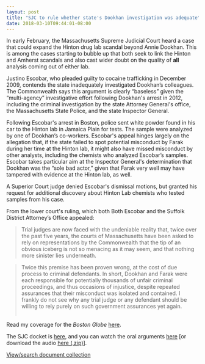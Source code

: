 ```yaml
---
layout: post
title: "SJC to rule whether state's Dookhan investigation was adequate"
date: 2018-03-10T09:44:01-08:00
---
```


In early February, the Massachusetts Supreme Judicial Court heard a case that could expand the Hinton drug lab scandal beyond Annie Dookhan. This is among the cases starting to bubble up that both seek to link the Hinton and Amherst scandals and also cast wider doubt on the quality of **all** analysis coming out of either lab. 

Justino Escobar, who pleaded guilty to cocaine trafficking in December 2009, contends the state inadequately investigated Dookhan’s colleagues. The Commonwealth says this argument is clearly “baseless” given the “multi-agency” investigative effort following Dookhan's arrest in 2012, including the criminal investigation by the state Attorney General's office, the Massachusetts State Police, and the state Inspector General. 

Following Escobar's arrest in Boston, police sent white powder found in his car to the Hinton lab in Jamaica Plain for tests. The sample were analyzed by one of Dookhan’s co-workers. Escobar's appeal hinges largely on the allegation that, if the state failed to spot potential misconduct by Farak during her time at the Hinton lab, it might also have missed misconduct by other analysts, including the chemists who analyzed Escobar’s samples. Escobar takes particular aim at the Inspector General's determination that Dookhan was the “sole bad actor,” given that Farak very well may have tampered with evidence at the Hinton lab, as well. 

A Superior Court judge denied Escobar's dismissal motions, but granted his request for additional discovery about Hinton Lab chemists who tested samples from his case. 

From the lower court's ruling, which both Both Escobar and the Suffolk District Attorney’s Office appealed: 

> Trial judges are now faced with the undeniable reality that, twice over the past five years, the courts of Massachusetts have been asked to rely on representations by the Commonwealth that the tip of an obvious iceberg is not so menacing as it may seem, and that nothing more sinister lies underneath.

> Twice this premise has been proven wrong, at the cost of due process to criminal defendants. In short, Dookhan and Farak were each responsible for potentially thousands of unfair criminal proceedings, and thus occasions of injustice, despite repeated assurances that their misconduct was isolated and contained. I frankly do not see why any trial judge or any defendant should be willing to rely purely on such government assurances yet again.
<br><br>

Read my coverage for the *Boston Globe* <a href="https://www.bostonglobe.com/metro/2018/02/07/sjc-hears-arguments-state-handling-hinton-lab-scandal/Ff3yjWw4bMHR192d8IqeIJ/story.html" target="_blank">here</a>. 

The SJC docket is <a href="http://www.ma-appellatecourts.org/display_docket.php?src=party&dno=SJC-12430" target="_blank">here</a>, and you can watch the oral arguments <a href='http://www.suffolk.edu/sjc/pop.php?csnum=SJC_12430' target="_blank">here</a> [or download the audio <a href="https://github.com/shawnmusgrave/farak-dookhan/raw/master/documents/dookhan/court_cases/state/appellate/escobar/sjc/oral_argument.zip" target="_blank">here (.zip)</a>].

<div id="DC-search-document-4406662-document-4406663-document-4406664-document-4406665" class="DC-embed DC-embed-search DC-search-container"></div><script src="//assets.documentcloud.org/embed/loader.js"></script><script>  dc.embed.load('https://www.documentcloud.org/search/embed/', {    q: "document: 4406662 document: 4406663 document: 4406664 document: 4406665",    container: "#DC-search-document-4406662-document-4406663-document-4406664-document-4406665",    title: "Commonwealth v. Escobar",    order: "title",    per_page: 6,    search_bar: true,    organization: 1226  });</script><noscript>  <a href="https://www.documentcloud.org/public/search/document%3A%204406662%20document%3A%204406663%20document%3A%204406664%20document%3A%204406665">View/search document collection</a></noscript>